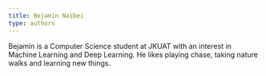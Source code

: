 ```yaml
---
title: Bejamin Naibei
type: authors
---
```

Bejamin is a Computer Science student at JKUAT with an interest in Machine Learning and Deep Learning. He likes playing chase, taking nature walks and learning new things.
